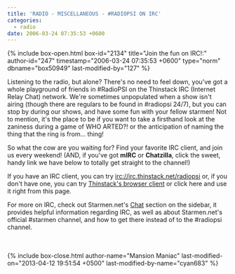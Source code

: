 ```yaml
---
title: 'RADIO - MISCELLANEOUS - #RADIOPSI ON IRC'
categories:
  - radio
date: 2006-03-24 07:35:53 +0600
---
```

{% include box-open.html box-id="2134" title="Join the fun on IRC!:" author-id="247" timestamp="2006-03-24 07:35:53 +0600" type="norm" dbname="box50949" last-modified-by="127" %}
<p>
Listening to the radio, but alone?  There's no need to feel down, you've got a whole playground of friends in #RadioPSI on the Thinstack IRC (Internet Relay Chat) network.  We're sometimes unpopulated when a show isn't airing (though there are regulars to be found in #radiopsi 24/7), but you can stop by during our shows, and have some fun with your fellow starmen!  Not to mention, it's the place to be if you want to take a firsthand look at the zaniness during a game of WHO ARTED?! or the anticipation of naming the thing that the ring is from... thing!
</p>

<p>
So what the cow are you waiting for?  Find your favorite IRC client, and join us every weekend!  (AND, if you've got <b>mIRC</b> or <b>Chatzilla</b>, click the sweet, handy link we have below to totally get straight to the channel!)
</p>

<p>
If you have an IRC client, you can try <a href="irc://irc.thinstack.net/radiopsi">irc://irc.thinstack.net/radiopsi</a> or, if you don't have one, you can try <a href="http://chat.thinstack.net/?nick=&channels=radiopsi">Thinstack's browser client</a> or <a onClick="document.getElementById('javaIRC').innerHTML='&lt;iframe src=\'http://chat.thinstack.net/?nick=&channels=radiopsi\' width=\'647\' height=\'400\'&gt;&lt;/iframe&gt;';">click here</a> and use it right from this page.
</p>

<p>
For more on IRC, check out Starmen.net's <a href="http://starmen.net/chat" target="_blank">Chat</a> section on the sidebar, it provides helpful information regarding IRC, as well as about Starmen.net's official #starmen channel, and how to get there instead of to the #radiopsi channel.
</p>

<br />
<br /><span id="javaIRC"></span>
{% include box-close.html author-name="Mansion Maniac" last-modified-on="2013-04-12 19:51:54 +0500" last-modified-by-name="cyan683" %}
